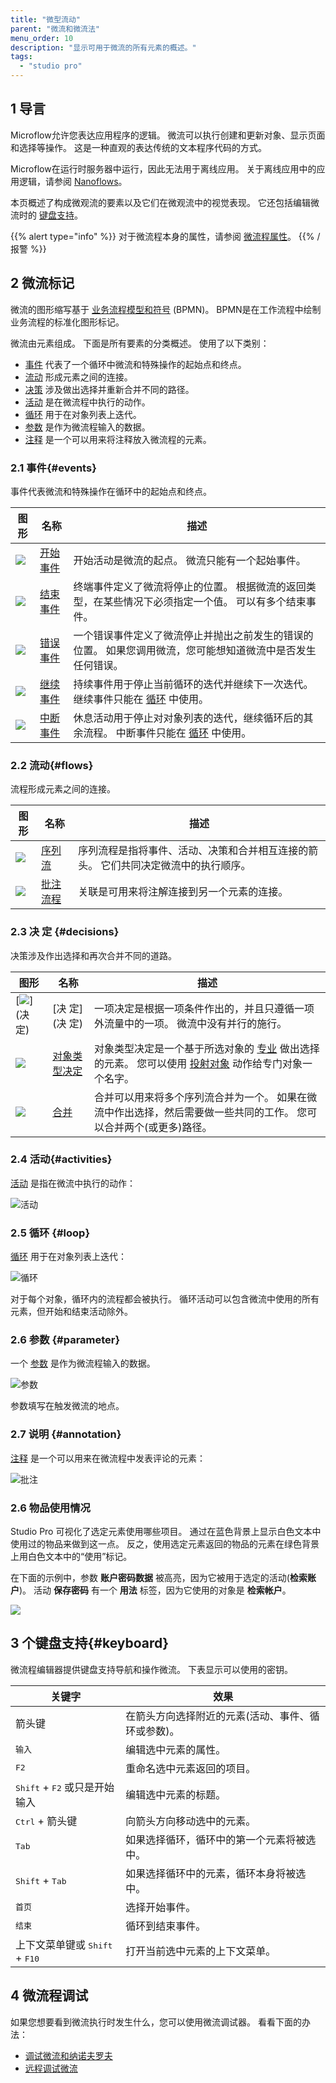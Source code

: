 ```yaml
---
title: "微型流动"
parent: "微流和微流法"
menu_order: 10
description: "显示可用于微流的所有元素的概述。"
tags:
  - "studio pro"
---
```


## 1 导言

Microflow允许您表达应用程序的逻辑。 微流可以执行创建和更新对象、显示页面和选择等操作。 这是一种直观的表达传统的文本程序代码的方式。

Microflow在运行时服务器中运行，因此无法用于离线应用。 关于离线应用中的应用逻辑，请参阅 [Nanoflows](nanoflows)。

本页概述了构成微观流的要素以及它们在微观流中的视觉表现。 它还包括编辑微流时的 [键盘支持](#keyboard)。

{{% alert type="info" %}}
对于微流程本身的属性，请参阅 [微流程属性](microflow)。
{{% /报警 %}}

## 2 微流标记

微流的图形缩写基于 [业务流程模型和符号](https://en.wikipedia.org/wiki/Business_Process_Model_and_Notation) (BPMN)。 BPMN是在工作流程中绘制业务流程的标准化图形标记。

微流由元素组成。 下面是所有要素的分类概述。 使用了以下类别：

*   [事件](#events) 代表了一个循环中微流和特殊操作的起始点和终点。
*   [流动](#flows) 形成元素之间的连接。
*   [决策](#decisions) 涉及做出选择并重新合并不同的路径。
*   [活动](#activities) 是在微流程中执行的动作。
*   [循环](loop) 用于在对象列表上迭代。
*   [参数](#parameter) 是作为微流程输入的数据。
*   [注释](#annotation) 是一个可以用来将注释放入微流程的元素。

### 2.1 事件{#events}

事件代表微流和特殊操作在循环中的起始点和终点。

| 图形                                                                             | 名称                     | 描述                                                     |
| ------------------------------------------------------------------------------ | ---------------------- | ------------------------------------------------------ |
| [![](attachments/microflows-and-nanoflows/start-event.png)](start-event)       | [开始事件](start-event)    | 开始活动是微流的起点。 微流只能有一个起始事件。                               |
| [![](attachments/microflows-and-nanoflows/end-event.png)](end-event)           | [结束事件](end-event)      | 终端事件定义了微流将停止的位置。 根据微流的返回类型，在某些情况下必须指定一个值。 可以有多个结束事件。   |
| [![](attachments/microflows-and-nanoflows/error-event.png)](error-event)       | [错误事件](error-event)    | 一个错误事件定义了微流停止并抛出之前发生的错误的位置。 如果您调用微流，您可能想知道微流中是否发生任何错误。 |
| [![](attachments/microflows-and-nanoflows/continue-event.png)](continue-event) | [继续事件](continue-event) | 持续事件用于停止当前循环的迭代并继续下一次迭代。 继续事件只能在 [循环](loop) 中使用。       |
| [![](attachments/microflows-and-nanoflows/break-event.png)](break-event)       | [中断事件](break-event)    | 休息活动用于停止对对象列表的迭代，继续循环后的其余流程。 中断事件只能在 [循环](loop) 中使用。   |

### 2.2 流动{#flows}

流程形成元素之间的连接。

| 图形                                                                                          | 名称                                 | 描述                                         |
| ------------------------------------------------------------------------------------------- | ---------------------------------- | ------------------------------------------ |
| [![](attachments/microflows-and-nanoflows/sequence-flow.png)](sequence-flow)                | [序列流](sequence-flow)               | 序列流程是指将事件、活动、决策和合并相互连接的箭头。 它们共同决定微流中的执行顺序。 |
| [![](attachments/microflows-and-nanoflows/annotation-flow.png)](annotation#annotation-flow) | [批注流程](annotation#annotation-flow) | 关联是可用来将注解连接到另一个元素的连接。                      |

### 2.3 决 定 {#decisions}

决策涉及作出选择和再次合并不同的道路。

| 图形                                                                                         | 名称                             | 描述                                                                              |
| ------------------------------------------------------------------------------------------ | ------------------------------ | ------------------------------------------------------------------------------- |
| [![](attachments/microflows-and-nanoflows/decision.png)](决 定)                              | [决 定](决 定)                     | 一项决定是根据一项条件作出的，并且只遵循一项外流量中的一项。 微流中没有并行的施行。                                      |
| [![](attachments/microflows-and-nanoflows/object-type-decision.png)](object-type-decision) | [对象类型决定](object-type-decision) | 对象类型决定是一个基于所选对象的 [专业](entities) 做出选择的元素。 您可以使用 [投射对象](cast-object) 动作给专门对象一个名字。 |
| [![](attachments/microflows-and-nanoflows/merge.png)](合并)                                  | [合并](合并)                       | 合并可以用来将多个序列流合并为一个。 如果在微流中作出选择，然后需要做一些共同的工作。 您可以合并两个(或更多)路径。                     |

### 2.4 活动{#activities}

[活动](activities) 是指在微流中执行的动作：

![活动](attachments/microflows-and-nanoflows/activity.png)

### 2.5 循环 {#loop}

[循环](loop) 用于在对象列表上迭代：

![循环](attachments/microflows-and-nanoflows/loop.png)

对于每个对象，循环内的流程都会被执行。 循环活动可以包含微流中使用的所有元素，但开始和结束活动除外。

### 2.6 参数 {#parameter}

一个 [参数](parameter) 是作为微流程输入的数据。

![参数](attachments/microflows-and-nanoflows/parameter.png)

参数填写在触发微流的地点。

### 2.7 说明 {#annotation}

[注释](annotation) 是一个可以用来在微流程中发表评论的元素：

![批注](attachments/microflows-and-nanoflows/annotation.png)

### 2.6 物品使用情况

Studio Pro 可视化了选定元素使用哪些项目。 通过在蓝色背景上显示白色文本中使用过的物品来做到这一点。 反之，使用选定元素返回的物品的元素在绿色背景上用白色文本中的“使用”标记。

在下面的示例中，参数 **账户密码数据** 被高亮，因为它被用于选定的活动(**检索账户**)。 活动 **保存密码** 有一个 **用法** 标签，因为它使用的对象是 **检索帐户**。

![](attachments/microflows-and-nanoflows/microflow-nanoflow-example.png)

## 3 个键盘支持{#keyboard}

微流程编辑器提供键盘支持导航和操作微流。 下表显示可以使用的密钥。

| 关键字                                       | 效果                         |
| ----------------------------------------- | -------------------------- |
| 箭头键                                       | 在箭头方向选择附近的元素(活动、事件、循环或参数)。 |
| <kbd>输入</kbd>                             | 编辑选中元素的属性。                 |
| <kbd>F2</kbd>                             | 重命名选中元素返回的项目。              |
| <kbd>Shift</kbd> + <kbd>F2</kbd> 或只是开始输入  | 编辑选中元素的标题。                 |
| <kbd>Ctrl</kbd> + 箭头键                     | 向箭头方向移动选中的元素。              |
| <kbd>Tab</kbd>                            | 如果选择循环，循环中的第一个元素将被选中。      |
| <kbd>Shift</kbd> + <kbd>Tab</kbd>         | 如果选择循环中的元素，循环本身将被选中。       |
| <kbd>首页</kbd>                             | 选择开始事件。                    |
| <kbd>结束</kbd>                             | 循环到结束事件。                   |
| 上下文菜单键或 <kbd>Shift</kbd> + <kbd>F10</kbd> | 打开当前选中元素的上下文菜单。            |

## 4 微流程调试

如果您想要看到微流执行时发生什么，您可以使用微流调试器。 看看下面的办法：

*   [调试微流和纳诺夫罗夫](/howto/monitoring-troubleshooting/debug-microflows-and-nanoflows)
*   [远程调试微流](/howto/monitoring-troubleshooting/debug-microflows-remotely)
